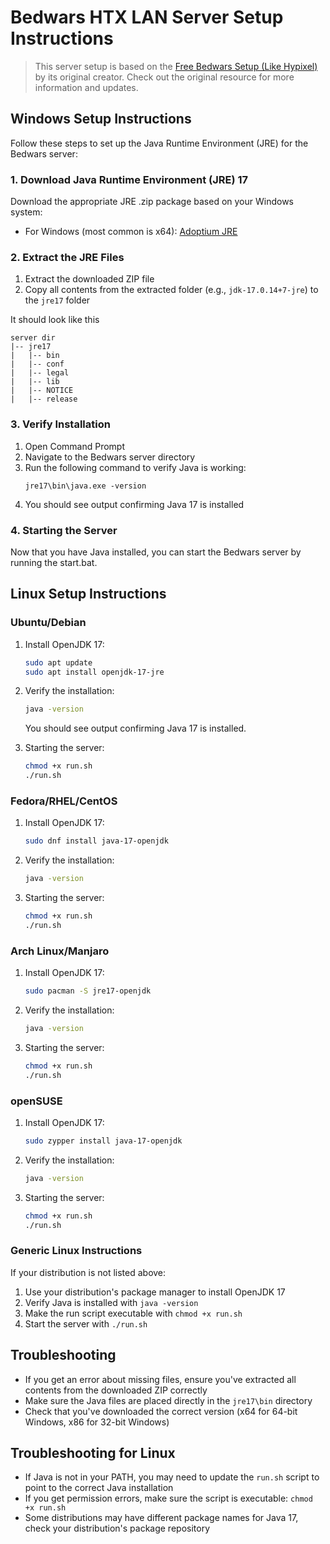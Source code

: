# Bedwars HTX LAN Server Setup Instructions

> This server setup is based on the [Free Bedwars Setup (Like Hypixel)](https://polymart.org/product/4292/free-bedwars-setup-like-hypixe) by its original creator. Check out the original resource for more information and updates.

## Windows Setup Instructions

Follow these steps to set up the Java Runtime Environment (JRE) for the Bedwars server:

### 1. Download Java Runtime Environment (JRE) 17

Download the appropriate JRE .zip package based on your Windows system:

- For Windows (most common is x64): [Adoptium JRE](https://adoptium.net/temurin/releases/?os=windows&package=jre&version=17)

### 2. Extract the JRE Files

1. Extract the downloaded ZIP file
2. Copy all contents from the extracted folder (e.g., `jdk-17.0.14+7-jre`) to the `jre17` folder

It should look like this

```
server dir
|-- jre17
|   |-- bin
|   |-- conf
|   |-- legal
|   |-- lib
|   |-- NOTICE
|   |-- release
```

### 3. Verify Installation

1. Open Command Prompt
2. Navigate to the Bedwars server directory
3. Run the following command to verify Java is working:
   ```
   jre17\bin\java.exe -version
   ```
4. You should see output confirming Java 17 is installed

### 4. Starting the Server

Now that you have Java installed, you can start the Bedwars server by running the start.bat.

## Linux Setup Instructions

### Ubuntu/Debian

1. Install OpenJDK 17:
   ```bash
   sudo apt update
   sudo apt install openjdk-17-jre
   ```

2. Verify the installation:
   ```bash
   java -version
   ```
   You should see output confirming Java 17 is installed.

3. Starting the server:
   ```bash
   chmod +x run.sh
   ./run.sh
   ```

### Fedora/RHEL/CentOS

1. Install OpenJDK 17:
   ```bash
   sudo dnf install java-17-openjdk
   ```

2. Verify the installation:
   ```bash
   java -version
   ```

3. Starting the server:
   ```bash
   chmod +x run.sh
   ./run.sh
   ```

### Arch Linux/Manjaro

1. Install OpenJDK 17:
   ```bash
   sudo pacman -S jre17-openjdk
   ```

2. Verify the installation:
   ```bash
   java -version
   ```

3. Starting the server:
   ```bash
   chmod +x run.sh
   ./run.sh
   ```

### openSUSE

1. Install OpenJDK 17:
   ```bash
   sudo zypper install java-17-openjdk
   ```

2. Verify the installation:
   ```bash
   java -version
   ```

3. Starting the server:
   ```bash
   chmod +x run.sh
   ./run.sh
   ```

### Generic Linux Instructions

If your distribution is not listed above:

1. Use your distribution's package manager to install OpenJDK 17
2. Verify Java is installed with `java -version`
3. Make the run script executable with `chmod +x run.sh`
4. Start the server with `./run.sh`

## Troubleshooting

- If you get an error about missing files, ensure you've extracted all contents from the downloaded ZIP correctly
- Make sure the Java files are placed directly in the `jre17\bin` directory
- Check that you've downloaded the correct version (x64 for 64-bit Windows, x86 for 32-bit Windows)

## Troubleshooting for Linux

- If Java is not in your PATH, you may need to update the `run.sh` script to point to the correct Java installation
- If you get permission errors, make sure the script is executable: `chmod +x run.sh`
- Some distributions may have different package names for Java 17, check your distribution's package repository
